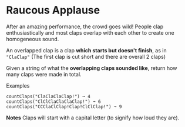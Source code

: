 # Raucous Applause

After an amazing performance, the crowd goes wild! People clap enthusiastically and most claps overlap with each other to create one homogeneous sound.

An overlapped clap is a clap **which starts but doesn't finish**, as in `"ClaClap"` (The first clap is cut short and there are overall 2 claps)

Given a string of what the **overlapping claps sounded like**, return how many claps were made in total.

Examples
```
countClaps("ClaClaClaClap!") ➞ 4
countClaps("ClClClaClaClaClap!") ➞ 6
countClaps("CCClaClClap!Clap!ClClClap!") ➞ 9
```

**Notes**
Claps will start with a capital letter (to signify how loud they are).
